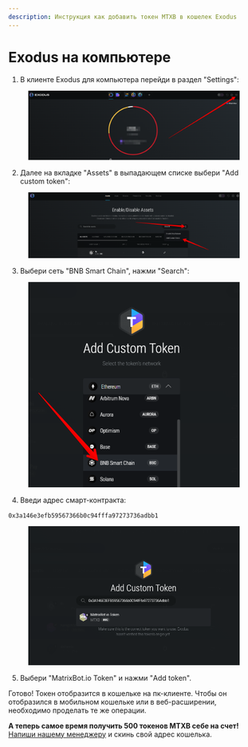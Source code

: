 ```yaml
---
description: Инструкция как добавить токен MTXB в кошелек Exodus
---
```


# Exodus на компьютере

1. В клиенте Exodus для компьютера перейди в раздел "Settings":

<figure><img src="../../.gitbook/assets/1.png" alt=""><figcaption></figcaption></figure>

2. Далее на вкладке "Assets" в выпадающем списке выбери "Add custom token":

<figure><img src="../../.gitbook/assets/2.png" alt=""><figcaption></figcaption></figure>

3. Выбери сеть "BNB Smart Chain", нажми "Search":

<figure><img src="../../.gitbook/assets/3.png" alt=""><figcaption></figcaption></figure>

4. Введи адрес смарт-контракта:

```
0x3a146e3efb59567366b0c94fffa97273736adbb1
```

<figure><img src="../../.gitbook/assets/4.png" alt=""><figcaption></figcaption></figure>

5. Выбери "MatrixBot.io Token" и нажми "Add token".

Готово! Токен отобразится в кошельке на пк-клиенте. Чтобы он отобразился в мобильном кошельке или в веб-расширении, необходимо проделать те же операции.

**А теперь самое время получить 500 токенов MTXB себе на счет!** [Напиши нашему менеджеру](https://t.me/matrixbotio\_manager) и скинь свой адрес кошелька.
